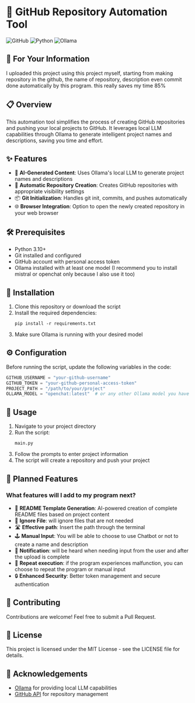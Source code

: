 # 🚀 GitHub Repository Automation Tool

![GitHub](https://img.shields.io/badge/github-%23121011.svg?style=for-the-badge&logo=github&logoColor=white)
![Python](https://img.shields.io/badge/python-3670A0?style=for-the-badge&logo=python&logoColor=ffdd54)
![Ollama](https://img.shields.io/badge/Ollama-AI%20Powered-green?style=for-the-badge)

## 👋 For Your Information
I uploaded this project using this project myself, starting from making repository in the github, the name of repository, description even commit done automatically by this program. this really saves my time 85%

## 📋 Overview

This automation tool simplifies the process of creating GitHub repositories and pushing your local projects to GitHub. It leverages local LLM capabilities through Ollama to generate intelligent project names and descriptions, saving you time and effort.

## ✨ Features

- 🤖 **AI-Generated Content**: Uses Ollama's local LLM to generate project names and descriptions
- 🔄 **Automatic Repository Creation**: Creates GitHub repositories with appropriate visibility settings
- 📦 **Git Initialization**: Handles git init, commits, and pushes automatically
- 🌐 **Browser Integration**: Option to open the newly created repository in your web browser

## 🛠️ Prerequisites

- Python 3.10+
- Git installed and configured
- GitHub account with personal access token
- Ollama installed with at least one model (I recommend you to install mistral or openchat only because I also use it too)

## 🔧 Installation

1. Clone this repository or download the script
2. Install the required dependencies:
   ```
   pip install -r requirements.txt
   ```
3. Make sure Ollama is running with your desired model

## ⚙️ Configuration

Before running the script, update the following variables in the code:

```python
GITHUB_USERNAME = "your-github-username"
GITHUB_TOKEN = "your-github-personal-access-token"
PROJECT_PATH = "/path/to/your/project"
OLLAMA_MODEL = "openchat:latest"  # or any other Ollama model you have installed
```

## 🚀 Usage

1. Navigate to your project directory
2. Run the script:
   ```
   main.py
   ```
3. Follow the prompts to enter project information
4. The script will create a repository and push your project

## 🔮 Planned Features
### What features will I add to my program next?

- 📝 **README Template Generation**: AI-powered creation of complete README files based on project content
- 🚫 **Ignore File**: will ignore files that are not needed
- 🛣️ **Effective path**: Insert the path through the terminal
- 🕹️ **Manual Input**: You will be able to choose to use Chatbot or not to create a name and description
- 🔔 **Notification**: will be heard when needing input from the user and after the upload is complete
- 🔄 **Repeat execution**: if the program experiences malfunction, you can choose to repeat the program or manual input
- 🔒 **Enhanced Security**: Better token management and secure authentication

## 🤝 Contributing

Contributions are welcome! Feel free to submit a Pull Request.

## 📄 License

This project is licensed under the MIT License - see the LICENSE file for details.

## 🙏 Acknowledgements

- [Ollama](https://ollama.com/) for providing local LLM capabilities
- [GitHub API](https://docs.github.com/en/rest) for repository management
